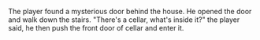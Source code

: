 The player found a mysterious door behind the house. He opened the door and walk down the stairs. "There's a cellar, what's inside it?" the player said, he then push the front door of cellar and enter it. 

